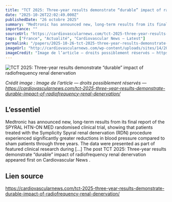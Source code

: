 ```yaml
---
title: "TCT 2025: Three-year results demonstrate “durable” impact of radiofrequency renal denervation"
date: "2025-10-26T22:02:49.000Z"
publishedDate: "26 octobre 2025"
summary: "Medtronic has announced new, long-term results from its final report of the SPYRAL HTN-ON MED randomised clinical trial, showing that patients treated with the Symplicity Spyral renal denervation (RDN) procedure experienced significantly greater reductions in blood pressure compared to sham patients through three years. The data were presented as part of featured clinical research during [&#8230;] The post TCT 2025: Three-year results demonstrate “durable” impact of radiofrequency renal denervation appeared first on Cardiovascular News ."
importance: ""
sourceUrl: "https://cardiovascularnews.com/tct-2025-three-year-results-demonstrate-durable-impact-of-radiofrequency-renal-denervation/"
tags: ["France", "Actualité", "Cardiovascular News — Latest"]
permalink: "/papers/2025-10-26-tct-2025-three-year-results-demonstrate-durable-impact-of-radiofrequency-renal-denervation"
imageUrl: "http://cardiovascularnews.com/wp-content/uploads/sites/14/2025/10/IMG_6264-scaled.jpeg"
imageCredit: "Image de l’article — droits possiblement réservés — https://cardiovascularnews.com/tct-2025-three-year-results-demonstrate-durable-impact-of-radiofrequency-renal-denervation/"
---
```


![TCT 2025: Three-year results demonstrate “durable” impact of radiofrequency renal denervation](http://cardiovascularnews.com/wp-content/uploads/sites/14/2025/10/IMG_6264-scaled.jpeg)

*Crédit image : Image de l’article — droits possiblement réservés — https://cardiovascularnews.com/tct-2025-three-year-results-demonstrate-durable-impact-of-radiofrequency-renal-denervation/*

## L’essentiel

Medtronic has announced new, long-term results from its final report of the SPYRAL HTN-ON MED randomised clinical trial, showing that patients treated with the Symplicity Spyral renal denervation (RDN) procedure experienced significantly greater reductions in blood pressure compared to sham patients through three years. The data were presented as part of featured clinical research during [&#8230;] The post TCT 2025: Three-year results demonstrate “durable” impact of radiofrequency renal denervation appeared first on Cardiovascular News .

## Lien source

https://cardiovascularnews.com/tct-2025-three-year-results-demonstrate-durable-impact-of-radiofrequency-renal-denervation/
